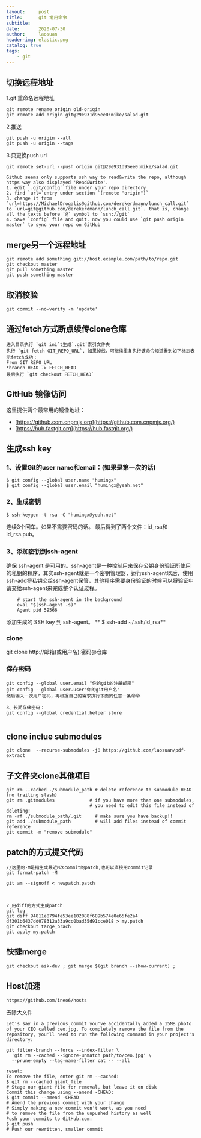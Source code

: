 ```yaml
---
layout:     post
title:      git 常用命令
subtitle:   
date:       2020-07-30
author:     laosuan
header-img: elastic.png
catalog: true
tags:
    - git
---
```


##  切换远程地址

1.git 重命名远程地址

```
git remote rename origin old-origin
git remote add origin git@29e931d95ee0:mike/salad.git
```

2.推送

```
git push -u origin --all
git push -u origin --tags
```

3.只更换push url

```
git remote set-url --push origin git@29e931d95ee0:mike/salad.git

Github seems only supports ssh way to read&write the repo, although https way also displayed 'Read&Write'.
1. edit `.git/config` file under your repo directory
2. find `url=`entry under section `[remote "origin"]`
3. change it from `url=https://MichaelDrogalis@github.com/derekerdmann/lunch_call.git` to `url=git@github.com/derekerdmann/lunch_call.git`. that is, change all the texts before `@` symbol to `ssh://git`
4. Save `config` file and quit. now you could use `git push origin master` to sync your repo on GitHub
```



## merge另一个远程地址

```
git remote add something git://host.example.com/path/to/repo.git
git checkout master
git pull something master
git push something master
```



## 取消校验

```
git commit --no-verify -m 'update'
```

## 

## 通过fetch方式断点续传clone仓库



```
进入目录执行 `git ini`t生成`.git`索引文件夹
执行 `git fetch GIT_REPO_URL`, 如果掉线，可继续重复执行该命令知道看到如下标志表示fetch成功：
From GIT_REPO_URL
*branch HEAD -> FETCH_HEAD
最后执行 `git checkout FETCH_HEAD`
```





## GitHub 镜像访问

这里提供两个最常用的镜像地址：

- [https://github.com.cnpmjs.org](https://github.com.cnpmjs.org/)
- [https://hub.fastgit.org](https://hub.fastgit.org/)



## 生成ssh key

### 1、设置Git的user name和email：(如果是第一次的话)

    $ git config --global user.name "humingx"
    $ git config --global user.email "humingx@yeah.net"
### 2、生成密钥

    $ ssh-keygen -t rsa -C "humingx@yeah.net"
连续3个回车。如果不需要密码的话。
最后得到了两个文件：id_rsa和id_rsa.pub。

### 3、添加密钥到ssh-agent

确保 ssh-agent 是可用的。ssh-agent是一种控制用来保存公钥身份验证所使用的私钥的程序，其实ssh-agent就是一个密钥管理器，运行ssh-agent以后，使用ssh-add将私钥交给ssh-agent保管，其他程序需要身份验证的时候可以将验证申请交给ssh-agent来完成整个认证过程。
```
    # start the ssh-agent in the background
    eval "$(ssh-agent -s)"
    Agent pid 59566
````

添加生成的 SSH key 到 ssh-agent。
**    $ ssh-add ~/.ssh/id_rsa**

### clone
git clone http://邮箱(或用户名):密码@仓库

### 保存密码
```
git config --global user.email "你的git的注册邮箱"
git config --global user.user"你的git用户名"
然后输入一次用户密码，再根据自己的需求执行下面的任意一条命令

3、长期存储密码：
git config --global credential.helper store


````



## clone inclue submodules

```
git clone  --recurse-submodules -j8 https://github.com/laosuan/pdf-extract
```



## 子文件夹clone其他项目

```
git rm --cached ./submodule_path # delete reference to submodule HEAD (no trailing slash)
git rm .gitmodules             # if you have more than one submodules,
                               # you need to edit this file instead of deleting!
rm -rf ./submodule_path/.git     # make sure you have backup!!
git add ./submodule_path         # will add files instead of commit reference
git commit -m "remove submodule"
```





## patch的方式提交代码

```
//这里的-M是指生成最近M次commit的patch,也可以直接用commit记录
git format-patch -M

git am --signoff < newpatch.patch



2 用diff的方式生成patch
git log
git diff 94811e8794fe53ee102088f689b574e0e65fe2a4 df301b6437dd078312a33a9cc0bad35d91cce018 > my.patch
git checkout targe_brach
git apply my.patch

```



## 快捷merge

```
git checkout ask-dev ; git merge $(git branch --show-current) ; 
```



## Host加速

```
https://github.com/ineo6/hosts
```



去除大文件

```
Let's say in a previous commit you've accidentally added a 15MB photo of your CEO called ceo.jpg. To completely remove the file from the repository, you'll need to run the following command in your project's directory:

git filter-branch --force --index-filter \
  'git rm --cached --ignore-unmatch path/to/ceo.jpg' \
  --prune-empty --tag-name-filter cat -- --all

reset:
To remove the file, enter git rm --cached:
$ git rm --cached giant_file
# Stage our giant file for removal, but leave it on disk
Commit this change using --amend -CHEAD:
$ git commit --amend -CHEAD
# Amend the previous commit with your change
# Simply making a new commit won't work, as you need
# to remove the file from the unpushed history as well
Push your commits to GitHub.com:
$ git push
# Push our rewritten, smaller commit
```

